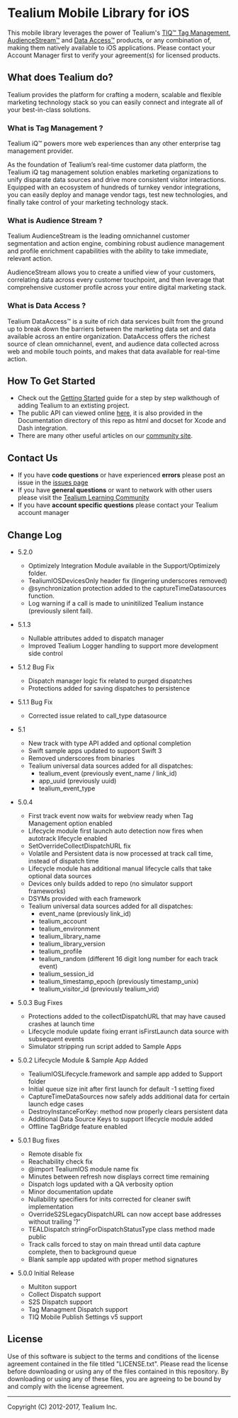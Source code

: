 # Tealium Mobile Library for iOS  

This mobile library leverages the power of Tealium's [TIQ™ Tag Management](http://tealium.com/products/tealium-iq-tag-management-system/), [AudienceStream™](http://tealium.com/products/audiencestream/) and [Data Access™](http://tealium.com/products/tealium-dataaccess/) products, or any combination of, making them natively available to iOS applications. Please contact your Account Manager first to verify your agreement(s) for licensed products.

## What does Tealium do?

Tealium provides the platform for crafting a modern, scalable and flexible marketing technology stack so you can easily connect and integrate all of your best-in-class solutions.

### What is Tag Management ?

Tealium iQ™ powers more web experiences than any other enterprise tag management provider.  

As the foundation of Tealium’s real-time customer data platform, the Tealium iQ tag management solution enables marketing organizations to unify disparate data sources and drive more consistent visitor interactions. Equipped with an ecosystem of hundreds of turnkey vendor integrations, you can easily deploy and manage vendor tags, test new technologies, and finally take control of your marketing technology stack.

### What is Audience Stream ?

Tealium AudienceStream is the leading omnichannel customer segmentation and action engine, combining robust audience management and profile enrichment capabilities with the ability to take immediate, relevant action.

AudienceStream allows you to create a unified view of your customers, correlating data across every customer touchpoint, and then leverage that comprehensive customer profile across your entire digital marketing stack.

### What is Data Access ?

Tealium DataAccess™ is a suite of rich data services built from the ground up to break down the barriers between the marketing data set and data available across an entire organization. DataAccess offers the richest source of clean omnichannel, event, and audience data collected across web and mobile touch points, and makes that data available for real-time action.

## How To Get Started

* Check out the [Getting Started](https://community.tealiumiq.com/t5/6-Mobile-Documentation/Mobile-120-Getting-Started-with-iOS-5-x/ta-p/10374) guide for a step by step walkthough of adding Tealium to an extisting project.  
* The public API can viewed online [here](http://tealium.github.io/tealium-ios/), it is also provided in the Documentation directory of this repo as html and docset for Xcode and Dash integration.
* There are many other useful articles on our [community site](https://community.tealiumiq.com).

## Contact Us

* If you have **code questions** or have experienced **errors** please post an issue in the [issues page](../../issues)
* If you have **general questions** or want to network with other users please visit the [Tealium Learning Community](https://community.tealiumiq.com)
* If you have **account specific questions** please contact your Tealium account manager

## Change Log

- 5.2.0
    - Optimizely Integration Module available in the Support/Optimizely folder.
    - TealiumIOSDevicesOnly header fix (lingering underscores removed)
    - @synchronization protection added to the captureTimeDatasources function.
    - Log warning if a call is made to uninitilized Tealium instance (previously silent fail).
- 5.1.3 
    - Nullable attributes added to dispatch manager
    - Improved Tealium Logger handling to support more development side control 

- 5.1.2 Bug Fix
    - Dispatch manager logic fix related to purged dispatches
    - Protections added for saving dispatches to persistence

- 5.1.1 Bug Fix
    - Corrected issue related to call_type datasource

- 5.1
    - New track with type API added and optional completion
    - Swift sample apps updated to support Swift 3
    - Removed underscores from binaries
    - Tealium universal data sources added for all dispatches:
        - tealium_event (previously event_name / link_id)
        - app_uuid (previously uuid)
        - tealium_event_type

- 5.0.4
    - First track event now waits for webview ready when Tag Management option enabled
    - Lifecycle module first launch auto detection now fires when autotrack lifecycle enabled
    - SetOverrideCollectDispatchURL fix
    - Volatile and Persistent data is now processed at track call time, instead of dispatch time
    - Lifecycle module has additional manual lifecycle calls that take optional data sources
    - Devices only builds added to repo (no simulator support frameworks)
    - DSYMs provided with each framework
    - Tealium universal data sources added for all dispatches:
        - event_name (previously link_id)
        - tealium_account
        - tealium_environment
        - tealium_library_name
        - tealium_library_version
        - tealium_profile
        - tealium_random (different 16 digit long number for each track event)
        - tealium_session_id
        - tealium_timestamp_epoch (previously timestamp_unix)
        - tealium_visitor_id (previously tealium_vid)

- 5.0.3 Bug Fixes
    - Protections added to the collectDispatchURL that may have caused crashes at launch time
    - Lifecycle module update fixing errant isFirstLaunch data source with subsequent events
    - Simulator stripping run script added to Sample Apps

- 5.0.2 Lifecycle Module & Sample App Added
    - TealiumIOSLifecycle.framework and sample app added to Support folder
    - Initial queue size init after first launch for default -1 setting fixed
    - CaptureTimeDataSources now safely adds additional data for certain launch edge cases
    - DestroyInstanceForKey: method now properly clears persistent data
    - Additional Data Source Keys to support lifecycle module added
    - Offline TagBridge feature enabled

- 5.0.1 Bug fixes
    - Remote disable fix
    - Reachability check fix
    - @import TealiumIOS module name fix
    - Minutes between refresh now displays correct time remaining
    - Dispatch logs updated with a QA verbosity option
    - Minor documentation update
    - Nullability specifiers for inits corrected for cleaner swift implementation
    - OverrideS2SLegacyDispatchURL can now accept base addresses without trailing '?'
    - TEALDispatch stringForDispatchStatusType class method made public
    - Track calls forced to stay on main thread until data capture complete, then to background queue
    - Blank sample app updated with proper method signatures

- 5.0.0 Initial Release
    - Multiton support
    - Collect Dispatch support
    - S2S Dispatch support
    - Tag Managment Dispatch support
    - TIQ Mobile Publish Settings v5 support

## License

Use of this software is subject to the terms and conditions of the license agreement contained in the file titled "LICENSE.txt".  Please read the license before downloading or using any of the files contained in this repository. By downloading or using any of these files, you are agreeing to be bound by and comply with the license agreement.


---
Copyright (C) 2012-2017, Tealium Inc.

